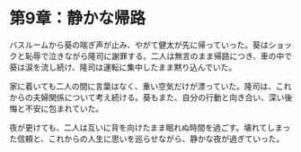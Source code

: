 # 第9章：静かな帰路

バスルームから葵の喘ぎ声が止み、やがて健太が先に帰っていった。葵はショックと恥辱で泣きながら隆司に謝罪する。二人は無言のまま帰路につき、車の中で葵は涙を流し続け、隆司は運転に集中したまま黙り込んでいた。

家に着いても二人の間に言葉はなく、重い空気だけが漂っていた。隆司は、これからの夫婦関係について考え続ける。葵もまた、自分の行動と向き合い、深い後悔と不安に包まれていた。

夜が更けても、二人は互いに背を向けたまま眠れぬ時間を過ごす。壊れてしまった信頼と、これからの人生に思いを巡らせながら、静かな夜が過ぎていった。
